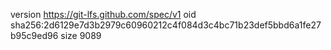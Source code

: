 version https://git-lfs.github.com/spec/v1
oid sha256:2d6129e7d3b2979c60960212c4f084d3c4bc71b23def5bbd6a1fe27b95c9ed96
size 9089
